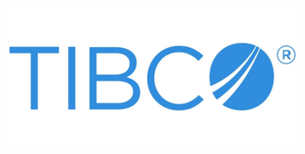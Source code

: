 <html>
<head></head>
<body>
<img src="images/tibco.jpg">
<a href="www.tibco.com" title="TiBCO" style="position: absolute; left: 0.72%; top: 2.95%; width: 19.28%; height: 67.75%; z-index: 2;"></a><a href="www.nu.nl" title="NU.nl" style="position: absolute; left: 20.15%; top: 2.8%; width: 27.79%; height: 69.37%; z-index: 2;"></a>    
    </body>
</html>
